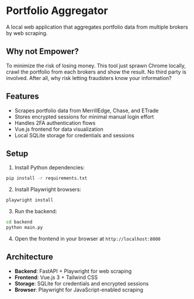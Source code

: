 # Portfolio Aggregator

A local web application that aggregates portfolio data from multiple brokers by web scraping.

## Why not Empower?

To minimize the risk of losing money. This tool just sprawn Chrome locally, crawl the portfolio from each brokers and show the result. No third party is involved. After all, why risk letting fraudsters know your information?

## Features

- Scrapes portfolio data from MerrillEdge, Chase, and ETrade
- Stores encrypted sessions for minimal manual login effort
- Handles 2FA authentication flows
- Vue.js frontend for data visualization
- Local SQLite storage for credentials and sessions

## Setup

1. Install Python dependencies:
```bash
pip install -r requirements.txt
```

2. Install Playwright browsers:
```bash
playwright install
```

3. Run the backend:
```bash
cd backend
python main.py
```

4. Open the frontend in your browser at `http://localhost:8000`

## Architecture

- **Backend**: FastAPI + Playwright for web scraping
- **Frontend**: Vue.js 3 + Tailwind CSS
- **Storage**: SQLite for credentials and encrypted sessions
- **Browser**: Playwright for JavaScript-enabled scraping
